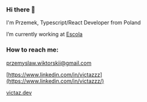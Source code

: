 ### Hi there 👋


I'm Przemek, Typescript/React Developer from Poland



I’m currently working at [Escola](https://escola.pl)

###  How to reach me:
[przemyslaw.wiktorskii@gmail.com](przemyslaw.wiktorskii@gmail.com)

[https://www.linkedin.com/in/victazzz](https://www.linkedin.com/in/victazzz/)

[victaz.dev](https://victaz.dev/)

  


